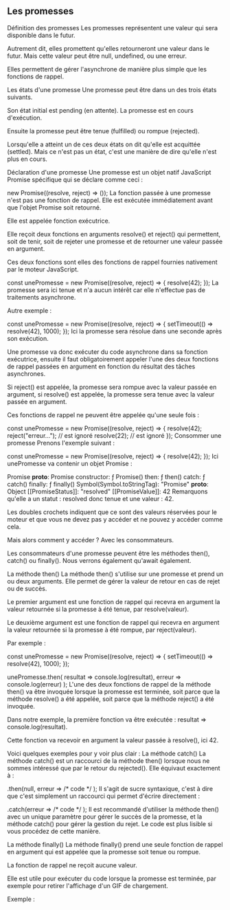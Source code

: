 ## Les promesses  
Définition des promesses
Les promesses représentent une valeur qui sera disponible dans le futur.

Autrement dit, elles promettent qu'elles retourneront une valeur dans le futur. Mais cette valeur peut être null, undefined, ou une erreur.

Elles permettent de gérer l'asynchrone de manière plus simple que les fonctions de rappel.

Les états d'une promesse
Une promesse peut être dans un des trois états suivants.

Son état initial est pending (en attente). La promesse est en cours d'exécution.

Ensuite la promesse peut être tenue (fulfilled) ou rompue (rejected).

Lorsqu'elle a atteint un de ces deux états on dit qu'elle est acquittée (settled). Mais ce n'est pas un état, c'est une manière de dire qu'elle n'est plus en cours.

Déclaration d'une promesse
Une promesse est un objet natif JavaScript Promise spécifique qui se déclare comme ceci :

new Promise((resolve, reject) => ());
La fonction passée à une promesse n'est pas une fonction de rappel. Elle est exécutée immédiatement avant que l'objet Promise soit retourné.

Elle est appelée fonction exécutrice.

Elle reçoit deux fonctions en arguments resolve() et reject() qui permettent, soit de tenir, soit de rejeter une promesse et de retourner une valeur passée en argument.

Ces deux fonctions sont elles des fonctions de rappel fournies nativement par le moteur JavaScript.

const unePromesse = new Promise((resolve, reject) => {
  resolve(42); 
});
La promesse sera ici tenue et n'a aucun intérêt car elle n'effectue pas de traitements asynchrone.

Autre exemple :

const unePromesse = new Promise((resolve, reject) => {
  setTimeout(() => resolve(42), 1000);
});
Ici la promesse sera résolue dans une seconde après son exécution.

Une promesse va donc exécuter du code asynchrone dans sa fonction exécutrice, ensuite il faut obligatoirement appeler l'une des deux fonctions de rappel passées en argument en fonction du résultat des tâches asynchrones.

Si reject() est appelée, la promesse sera rompue avec la valeur passée en argument, si resolve() est appelée, la promesse sera tenue avec la valeur passée en argument.

Ces fonctions de rappel ne peuvent être appelée qu'une seule fois :

const unePromesse = new Promise((resolve, reject) => {
  resolve(42); 
  reject("erreur..."); // est ignoré
  resolve(22); // est ignoré
});
Consommer une promesse
Prenons l'exemple suivant :

const unePromesse = new Promise((resolve, reject) => {
  resolve(42); 
});
Ici unePromesse va contenir un objet Promise :

Promise
__proto__: Promise
constructor: ƒ Promise()
then: ƒ then()
catch: ƒ catch()
finally: ƒ finally()
Symbol(Symbol.toStringTag): "Promise"
__proto__: Object
[[PromiseStatus]]: "resolved"
[[PromiseValue]]: 42
Remarquons qu'elle a un statut : resolved donc tenue et une valeur : 42.

Les doubles crochets indiquent que ce sont des valeurs réservées pour le moteur et que vous ne devez pas y accéder et ne pouvez y accéder comme cela.

Mais alors comment y accéder ? Avec les consommateurs.

Les consommateurs d'une promesse peuvent être les méthodes then(), catch() ou finally(). Nous verrons également qu'await également.

La méthode then()
La méthode then() s'utilise sur une promesse et prend un ou deux arguments. Elle permet de gérer la valeur de retour en cas de rejet ou de succès.

Le premier argument est une fonction de rappel qui recevra en argument la valeur retournée si la promesse à été tenue, par resolve(valeur).

Le deuxième argument est une fonction de rappel qui recevra en argument la valeur retournée si la promesse à été rompue, par reject(valeur).

Par exemple :

const unePromesse = new Promise((resolve, reject) => {
  setTimeout(() => resolve(42), 1000);
});

unePromesse.then(
  resultat => console.log(resultat), 
  erreur =>  console.log(erreur) 
);
L'une des deux fonctions de rappel de la méthode then() va être invoquée lorsque la promesse est terminée, soit parce que la méthode resolve() a été appelée, soit parce que la méthode reject() a été invoquée.

Dans notre exemple, la première fonction va être exécutée : resultat => console.log(resultat).

Cette fonction va recevoir en argument la valeur passée à resolve(), ici 42.

Voici quelques exemples pour y voir plus clair :
La méthode catch()
La méthode catch() est un raccourci de la méthode then() lorsque nous ne sommes intéressé que par le retour du rejected(). Elle équivaut exactement à :

.then(null, erreur => /* code */ );
Il s'agit de sucre syntaxique, c'est à dire que c'est simplement un raccourci qui permet d'écrire directement :

.catch(erreur => /* code */ );
Il est recommandé d'utiliser la méthode then() avec un unique paramètre pour gérer le succès de la promesse, et la méthode catch() pour gérer la gestion du rejet. Le code est plus lisible si vous procédez de cette manière.

La méthode finally()
La méthode finally() prend une seule fonction de rappel en argument qui est appelée que la promesse soit tenue ou rompue.

La fonction de rappel ne reçoit aucune valeur.

Elle est utile pour exécuter du code lorsque la promesse est terminée, par exemple pour retirer l'affichage d'un GIF de chargement.

Exemple :
